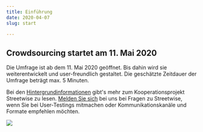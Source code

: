 ```yaml
---
title: Einführung
date: 2020-04-07
slug: start

---
```

## Crowdsourcing startet am 11. Mai 2020

Die Umfrage ist ab dem 11. Mai 2020 geöffnet. Bis dahin wird sie weiterentwickelt und  user-freundlich gestaltet. Die geschätzte Zeitdauer der Umfrage beträgt max. 5 Minuten.

Bei den [Hintergrundinformationen](about) gibt's mehr zum Kooperationsprojekt Streetwise zu lesen. [Melden Sie sich](/contact) bei uns bei Fragen zu Streetwise, wenn Sie bei User-Testings mitmachen oder Kommunikationskanäle und Formate empfehlen möchten.

![](/media/ui-1.jpg)